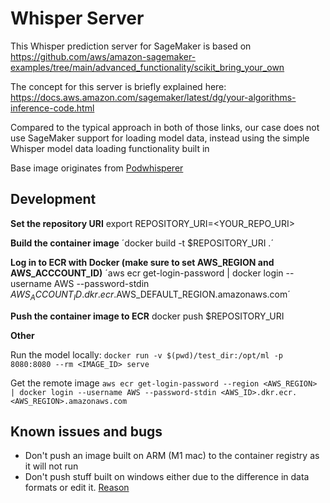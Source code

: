 # Whisper Server

This Whisper prediction server for SageMaker is based on 
https://github.com/aws/amazon-sagemaker-examples/tree/main/advanced_functionality/scikit_bring_your_own

The concept for this server is briefly explained here: https://docs.aws.amazon.com/sagemaker/latest/dg/your-algorithms-inference-code.html

Compared to the typical approach in both of those links, our case does not use SageMaker support for loading model data, instead using the simple Whisper model data loading functionality built in

Base image originates from [Podwhisperer](https://github.com/fourTheorem/podwhisperer)

## Development

**Set the repository URI**
export REPOSITORY_URI=<YOUR_REPO_URI>

**Build the container image**
´docker build -t $REPOSITORY_URI .´

**Log in to ECR with Docker (make sure to set AWS_REGION and AWS_ACCCOUNT_ID)**
´aws ecr get-login-password | docker login --username AWS --password-stdin $AWS_ACCOUNT_ID.dkr.ecr.$AWS_DEFAULT_REGION.amazonaws.com´

**Push the container image to ECR**
docker push $REPOSITORY_URI


**Other**

Run the model locally:
`docker run -v $(pwd)/test_dir:/opt/ml -p 8080:8080 --rm <IMAGE_ID> serve`

Get the remote image
`aws ecr get-login-password --region <AWS_REGION> | docker login --username AWS --password-stdin <AWS_ID>.dkr.ecr.<AWS_REGION>.amazonaws.com`


## Known issues and bugs
* Don't push an image built on ARM (M1 mac) to the container registry as it will not run
* Don't push stuff built on windows either due to the difference in data formats or edit it. [Reason](https://askubuntu.com/questions/896860/usr-bin-env-python3-r-no-such-file-or-directory)